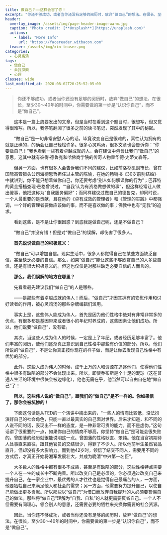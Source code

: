 ```yaml
---
title: 做自己？——这样会害了你！
excerpt: "你还不够成功，或者当你还没有足够的阅历时，放弃“做自己”的想法。在很长，至少30～40年的时间中，你需要做的第一步是“认识你自己”，而不是“做自己”。"
header:
  overlay_image: /assets/img/page-header-image-warm.jpg
  caption: "Photo credit: [**Unsplash**](https://unsplash.com)"
  actions:
    - label: "More Info"
      url: "https://facereader.witbacon.com"
  teaser: /assets/img/xin-teaser.png
categories:
  - 心灵高汤
tags: 
  - 做自己
  - 自我探索
  - 心理
classes: wide
last_modified_at: 2020-08-02T20:25:52-05:00
---
```

>你还不够成功，或者当你还没有足够的阅历时，放弃“做自己”的想法。在很长，至少30～40年的时间中，你需要做的第一步是“认识你自己”，而不是“做自己”。

&emsp;&emsp;这本是一篇上周要发出的文章，但是当时在看到这个题目时，很想写，但又觉得很难写。所以，我停笔翻阅了很多之前的读书笔记，突然发现了其中的秘密。

&emsp;&emsp;“做自己”是一句非常安慰人心的话，毕竟改变自己是很难的，索性认为拥有的就是正确的，的确会让自己轻松许多。很多心灵鸡汤，很多文章也会告诉你：“你要做自己！”我也看到一些有着卓越成就的人，会在建议中包含让我们“做自己”的意思，这其中就有彼得·德鲁克和哈佛商学院的传奇人物霍华德·史蒂文森等。

&emsp;&emsp;但另一方面，也有很多人会告诉我们不同的建议，比如前洛杉矶副市长，曾在国际高管猎头公司海德思哲担任过主管的陈愉，在她的畅销书《30岁前别结婚》中就讲到，你不能只想着做你自己，你还要考虑“别人如何解读你的行为”；巴菲特的黄金搭档查理·芒格曾说过，“‘自我’认为有资格做想做的事”，但这样经常让人做出傻事，他把这称为“自我服务偏好”；而同样建议过做自己的德鲁克，却同时说，一个人最重要的是贡献，且在他的《卓有成效的管理者》和《管理的实践》中都强调，一个好的管理者要做应该做的事，而不是喜欢做的事；佛教中也有“无我”的追求。

&emsp;&emsp;看到这些，是不是让你很困惑？到底我是做自己呢，还是不做自己？

&emsp;&emsp;“做自己”并没有错！但是对“做自己”的误解，却伤害了很多人。

&emsp;&emsp;**首先说说做自己的积极意义：**

&emsp;&emsp;“做自己”可以增加自信。现实生活中，很多人都觉得自己在某些方面缺乏自信，甚至缺乏必要的自信。那么，如果“做自己”能让这些不够欣赏自己的人多些自信，还是有很大积极意义的。但这也仅仅是对那些缺乏必要自信的人而言的。

&emsp;&emsp;**那么，我们误解的地方在哪里？**

&emsp;&emsp;先看看最先建议我们“做自己”的人是哪些。

&emsp;&emsp;——是那些有着卓越成就的伟人！而后，“做自己”才因其拥有的安慰作用和讨好读者的作用，被心灵鸡汤的那些杂牌编辑们滥用。

&emsp;&emsp;事实上是，这些伟人能成为伟人，首先是因为他们性格中绝对有非常非常多的优点，有很多都是基因带来或者很小的年纪时养成的，这些因素让他们成功。所以，他们说要“做自己”，没有错。

&emsp;&emsp;其次，当这些人成为伟人的时候，一定是上了年纪，或者经历足够丰富了。他们丰富的阅历，使他们逐渐真正意识到自己性格中那些有价值的部分。所以，他们所说的“做自己”，不是让你真正按你现在的样子做，而是让你去发现自己性格中有优势的部分。

&emsp;&emsp;此外，这些人成为伟人的时候，成千上万的人和资源在追逐他们，使得他们性格中很多有缺陷的部分不会体现出来。所以，即使乔布斯是个十足的混球（这在普通人生活的环境中很快会被边缘化），他也无需在乎，他当然可以自由自在地“做自己”了！

&emsp;&emsp;**所以，这些伟人说的“做自己”，跟我们的“做自己”是不一样的。你如果信了，那你会被坑惨的！**

&emsp;&emsp;下面这句话是从TED的一个演讲中摘出来的，“一些人的情商比较低，没法扮演好自己的社会角色，只能一直以最真实的自己面对世界。后来才知道，和不同的人说不同的话，表现出不一样的态度，是一种非常可贵的能力。而不是虚伪。”这句话讲了很重要的一点，如果你自己的情商不够高，你坚持“做自己”是可能会很失败的。曾国藩的经历就很能说明这一点。曾国藩的性格耿直、笨钝。他在当官初期待人处事直来直往，跟其他官员的交结很少，得罪了不少人。所以他前半生虽然官品直升，但却没有多大影响力。而到他42岁时，领悟了结交不同人，需要用不同的方式后，才真正开始将湘军发展壮大，并成为晚清“中兴第一名臣”。

&emsp;&emsp;大多数人的性格中都有很多不成熟，甚至是有缺陷的部分，这些性格特点需要一个人在一生的成长中不断完善。所以改变自己是必须的，你必须通过改变自己来提升自己。在一家企业中，最优秀的人才往往也是觉得自己最痛苦的人，一方面，他要牺牲自己来满足他人和社会的需求；另一方面，他需要努力提升自己，以使自己能做出更多贡献。所以那些以“做自己”为借口而放弃自我提升的人必须要警惕自己的做法。那些将“做自己”理解为“自我、自私”的人就更需要反省自己。一个人不但需要有同理心，领会别人的意思，还需要必要的牺牲来交换你需要的社会资源。

&emsp;&emsp;因此，当你还不够成功，或者当你还没有足够的阅历时，放弃“做自己”的想法。在很长，至少30～40年的时间中，你需要做的第一步是“认识你自己”，而不是“做自己”。
